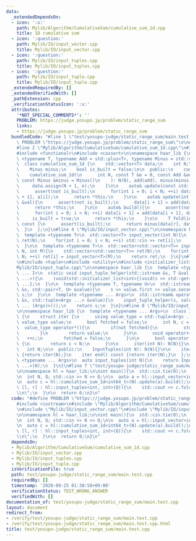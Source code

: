 ```yaml
---
data:
  _extendedDependsOn:
  - icon: ':x:'
    path: Mylib/Algorithm/CumulativeSum/cumulative_sum_1d.cpp
    title: 1D cumulative sum
  - icon: ':question:'
    path: Mylib/IO/input_vector.cpp
    title: Mylib/IO/input_vector.cpp
  - icon: ':question:'
    path: Mylib/IO/input_tuples.cpp
    title: Mylib/IO/input_tuples.cpp
  - icon: ':question:'
    path: Mylib/IO/input_tuple.cpp
    title: Mylib/IO/input_tuple.cpp
  _extendedRequiredBy: []
  _extendedVerifiedWith: []
  _pathExtension: cpp
  _verificationStatusIcon: ':x:'
  attributes:
    '*NOT_SPECIAL_COMMENTS*': ''
    PROBLEM: https://judge.yosupo.jp/problem/static_range_sum
    links:
    - https://judge.yosupo.jp/problem/static_range_sum
  bundledCode: "#line 1 \"test/yosupo-judge/static_range_sum/main.test.cpp\"\n#define\
    \ PROBLEM \"https://judge.yosupo.jp/problem/static_range_sum\"\n\n#include <iostream>\n\
    #line 2 \"Mylib/Algorithm/CumulativeSum/cumulative_sum_1d.cpp\"\n#include <vector>\n\
    #include <functional>\n#include <cassert>\n\nnamespace haar_lib {\n  template\
    \ <typename T, typename Add = std::plus<T>, typename Minus = std::minus<T>>\n\
    \  class cumulative_sum_1d {\n    std::vector<T> data;\n    int N;\n    Add add;\n\
    \    Minus minus;\n    bool is_built = false;\n\n  public:\n    cumulative_sum_1d(){}\n\
    \    cumulative_sum_1d(\n      int N, const T &e = 0, const Add &add = Add(),\
    \ const Minus &minus = Minus()\n    ): N(N), add(add), minus(minus)\n    {\n \
    \     data.assign(N + 1, e);\n    }\n\n    auto& update(const std::vector<T> &a){\n\
    \      assert(not is_built);\n      for(int i = 0; i < N; ++i) data[i + 1] = add(data[i\
    \ + 1], a[i]);\n      return *this;\n    }\n\n    auto& update(int i, const T\
    \ &val){\n      assert(not is_built);\n      data[i + 1] = add(data[i + 1], val);\n\
    \      return *this;\n    }\n\n    auto& build(){\n      assert(not is_built);\n\
    \      for(int i = 0; i < N; ++i) data[i + 1] = add(data[i + 1], data[i]);\n \
    \     is_built = true;\n      return *this;\n    }\n\n    T fold(int l, int r)\
    \ const {\n      assert(is_built);\n      return minus(data[r], data[l]);\n  \
    \  }\n  };\n}\n#line 4 \"Mylib/IO/input_vector.cpp\"\n\nnamespace haar_lib {\n\
    \  template <typename T>\n  std::vector<T> input_vector(int N){\n    std::vector<T>\
    \ ret(N);\n    for(int i = 0; i < N; ++i) std::cin >> ret[i];\n    return ret;\n\
    \  }\n\n  template <typename T>\n  std::vector<std::vector<T>> input_vector(int\
    \ N, int M){\n    std::vector<std::vector<T>> ret(N);\n    for(int i = 0; i <\
    \ N; ++i) ret[i] = input_vector<T>(M);\n    return ret;\n  }\n}\n#line 4 \"Mylib/IO/input_tuples.cpp\"\
    \n#include <tuple>\n#include <utility>\n#include <initializer_list>\n#line 6 \"\
    Mylib/IO/input_tuple.cpp\"\n\nnamespace haar_lib {\n  template <typename T, size_t\
    \ ... I>\n  static void input_tuple_helper(std::istream &s, T &val, std::index_sequence<I\
    \ ...>){\n    (void)std::initializer_list<int>{(void(s >> std::get<I>(val)), 0)\
    \ ...};\n  }\n\n  template <typename T, typename U>\n  std::istream& operator>>(std::istream\
    \ &s, std::pair<T, U> &value){\n    s >> value.first >> value.second;\n    return\
    \ s;\n  }\n\n  template <typename ... Args>\n  std::istream& operator>>(std::istream\
    \ &s, std::tuple<Args ...> &value){\n    input_tuple_helper(s, value, std::make_index_sequence<sizeof\
    \ ... (Args)>());\n    return s;\n  }\n}\n#line 8 \"Mylib/IO/input_tuples.cpp\"\
    \n\nnamespace haar_lib {\n  template <typename ... Args>\n  class InputTuples\
    \ {\n    struct iter {\n      using value_type = std::tuple<Args ...>;\n     \
    \ value_type value;\n      bool fetched = false;\n      int N, c = 0;\n\n    \
    \  value_type operator*(){\n        if(not fetched){\n          std::cin >> value;\n\
    \        }\n        return value;\n      }\n\n      void operator++(){\n     \
    \   ++c;\n        fetched = false;\n      }\n\n      bool operator!=(iter &) const\
    \ {\n        return c < N;\n      }\n\n      iter(int N): N(N){}\n    };\n\n \
    \   int N;\n\n  public:\n    InputTuples(int N): N(N){}\n\n    iter begin() const\
    \ {return iter(N);}\n    iter end() const {return iter(N);}\n  };\n\n  template\
    \ <typename ... Args>\n  auto input_tuples(int N){\n    return InputTuples<Args\
    \ ...>(N);\n  }\n}\n#line 7 \"test/yosupo-judge/static_range_sum/main.test.cpp\"\
    \n\nnamespace hl = haar_lib;\n\nint main(){\n  std::cin.tie(0);\n  std::ios::sync_with_stdio(false);\n\
    \n  int N, Q; std::cin >> N >> Q;\n\n  auto a = hl::input_vector<int64_t>(N);\n\
    \n  auto c = hl::cumulative_sum_1d<int64_t>(N).update(a).build();\n\n  for(auto\
    \ [l, r] : hl::input_tuples<int, int>(Q)){\n    std::cout << c.fold(l, r) << \"\
    \\n\";\n  }\n\n  return 0;\n}\n"
  code: "#define PROBLEM \"https://judge.yosupo.jp/problem/static_range_sum\"\n\n\
    #include <iostream>\n#include \"Mylib/Algorithm/CumulativeSum/cumulative_sum_1d.cpp\"\
    \n#include \"Mylib/IO/input_vector.cpp\"\n#include \"Mylib/IO/input_tuples.cpp\"\
    \n\nnamespace hl = haar_lib;\n\nint main(){\n  std::cin.tie(0);\n  std::ios::sync_with_stdio(false);\n\
    \n  int N, Q; std::cin >> N >> Q;\n\n  auto a = hl::input_vector<int64_t>(N);\n\
    \n  auto c = hl::cumulative_sum_1d<int64_t>(N).update(a).build();\n\n  for(auto\
    \ [l, r] : hl::input_tuples<int, int>(Q)){\n    std::cout << c.fold(l, r) << \"\
    \\n\";\n  }\n\n  return 0;\n}\n"
  dependsOn:
  - Mylib/Algorithm/CumulativeSum/cumulative_sum_1d.cpp
  - Mylib/IO/input_vector.cpp
  - Mylib/IO/input_tuples.cpp
  - Mylib/IO/input_tuple.cpp
  isVerificationFile: true
  path: test/yosupo-judge/static_range_sum/main.test.cpp
  requiredBy: []
  timestamp: '2020-09-25 01:38:58+09:00'
  verificationStatus: TEST_WRONG_ANSWER
  verifiedWith: []
documentation_of: test/yosupo-judge/static_range_sum/main.test.cpp
layout: document
redirect_from:
- /verify/test/yosupo-judge/static_range_sum/main.test.cpp
- /verify/test/yosupo-judge/static_range_sum/main.test.cpp.html
title: test/yosupo-judge/static_range_sum/main.test.cpp
---
```

